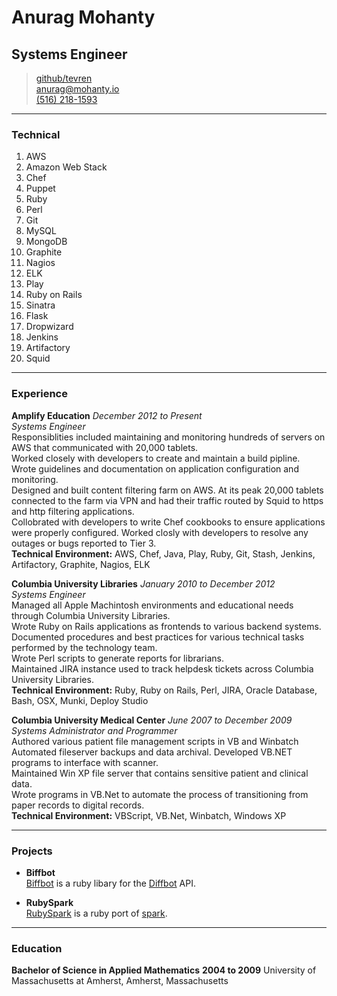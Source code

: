 # Anurag Mohanty
## Systems Engineer

> [github/tevren](http://github.com/tevren)</br>
> [anurag@mohanty.io](mailto:anurag@mohanty.io)</br>
> [(516) 218-1593](tel:+15162181593)</br>

-----
### Technical
1. AWS
2. Amazon Web Stack
3. Chef
4. Puppet 
5. Ruby
6. Perl
7. Git
8. MySQL
9. MongoDB
10. Graphite
11. Nagios
12. ELK
13. Play
14. Ruby on Rails
15. Sinatra
16. Flask
17. Dropwizard
18. Jenkins
19. Artifactory
20. Squid

-----
### Experience

**Amplify Education** _December 2012 to Present_</br>
*Systems Engineer*</br>
Responsiblities included maintaining and monitoring hundreds of servers on AWS that communicated with 20,000 tablets.</br>
Worked closely with developers to create and maintain a build pipline.</br>
Wrote guidelines and documentation on application configuration and monitoring.</br>
Designed and built content filtering farm on AWS. At its peak 20,000 tablets connected to the farm via VPN and had their traffic routed by Squid to https and http filtering applications.</br>
Collobrated with developers to write Chef cookbooks to ensure applications were properly configured.
Worked closly with developers to resolve any outages or bugs reported to Tier 3.</br>
**Technical Environment:** AWS, Chef, Java, Play, Ruby, Git, Stash, Jenkins, Artifactory, Graphite, Nagios, ELK
  
**Columbia University Libraries** _January 2010 to December 2012_</br>
*Systems Engineer*</br> 
Managed all Apple Machintosh environments and educational needs through Columbia University Libraries.</br>
Wrote Ruby on Rails applications as frontends to various backend systems.</br> 
Documented procedures and best practices for various technical tasks performed by the technology team.</br>
Wrote Perl scripts to generate reports for librarians.</br> 
Maintained JIRA instance used to track helpdesk tickets across Columbia University Libraries.</br>
**Technical Environment:** Ruby, Ruby on Rails, Perl, JIRA, Oracle Database, Bash, OSX, Munki, Deploy Studio

**Columbia University Medical Center** _June 2007 to December 2009_</br>
*Systems Administrator and Programmer*</br> 
Authored various patient file management scripts in VB and Winbatch</br> 
Automated fileserver backups and data archival. Developed VB.NET programs to interface with scanner.</br>
Maintained Win XP file server that contains sensitive patient and clinical data.</br>
Wrote programs in VB.Net to automate the process of transitioning from paper records to digital records.</br>
**Technical Environment:** VBScript, VB.Net, Winbatch, Windows XP
    
-----
### Projects

* **Biffbot**</br>
  <a href=https://github.com/tevren/biffbot class=not-printed>Biffbot</a>
  is a ruby libary for the <a href=https://www.diffbot.com class=not-printed>Diffbot</a> API.

* **RubySpark**</br>
  <a href=https://github.com/tevren/rubyspark class=not-printed>RubySpark</a>
  is a ruby port of <a href=http://zachholman.com/spark/ class=not-printed>spark</a>.

-----
### Education

**Bachelor of Science in Applied Mathematics** __2004 to 2009__
  University of Massachusetts at Amherst, Amherst, Massachusetts

